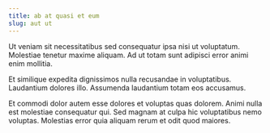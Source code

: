 ```yaml
---
title: ab at quasi et eum
slug: aut ut
---
```


Ut veniam sit necessitatibus sed consequatur ipsa nisi ut voluptatum. Molestiae tenetur maxime aliquam. Ad ut totam sunt adipisci error animi enim mollitia.

Et similique expedita dignissimos nulla recusandae in voluptatibus. Laudantium dolores illo. Assumenda laudantium totam eos accusamus.

Et commodi dolor autem esse dolores et voluptas quas dolorem. Animi nulla est molestiae consequatur qui. Sed magnam at culpa hic voluptatibus nemo voluptas. Molestias error quia aliquam rerum et odit quod maiores.
